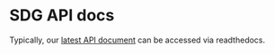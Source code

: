 # SDG API docs

Typically, our [latest API document](https://synthetic-data-generator.readthedocs.io/en/latest/) can be accessed via readthedocs.

